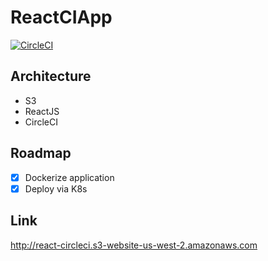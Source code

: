 # ReactCIApp
[![CircleCI](https://circleci.com/gh/TheOnly-Co/ReactCIApp.svg?style=shield&circle-token=7533b2e46c819ff7fcff3b04ebf27e739614d2ce)](https://circleci.com/gh/TheOnly-Co/ReactCIApp)
## Architecture
   
   - S3
   - ReactJS
   - CircleCI

## Roadmap
   
   - [X] Dockerize application
   - [X] Deploy via K8s

## Link 

   http://react-circleci.s3-website-us-west-2.amazonaws.com
